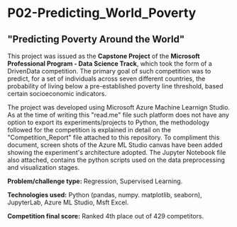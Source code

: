 # P02-Predicting_World_Poverty
## "Predicting Poverty Around the World"

This project was issued as the **Capstone Project** of the **Microsoft Professional Program - Data Science Track**, which took the form of a DrivenData competition. The primary goal of such competition was to predict, for a set of individuals across seven different countries,  the probability of living below a pre-established poverty line threshold, based certain socioeconomic indicators.

The project was developed using Microsoft Azure Machine Learnign Studio. As at the time of writing this "read.me" file such platform does not have any option to export its experiments/projects to Python, the methodology followed for the competition is explained in detail on the "Competition_Report" file attached to this repository. To compliment this document, screen shots of the Azure ML Studio canvas have been added showing the experiment's architecture adopted. The Jupyter Notebook file also attached, contains the python scripts used on the data preprocessing and visualization stages.

**Problem/challenge type:** Regression, Supervised Learning.

**Technologies used:** Python (pandas, numpy. matplotlib, seaborn), JupyterLab, Azure ML Studio, Msft Excel.

**Competition final score:** Ranked 4th place out of 429 competitors.

